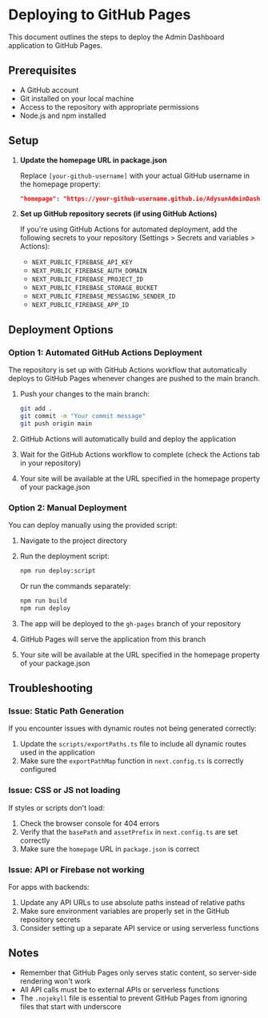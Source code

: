 # Deploying to GitHub Pages

This document outlines the steps to deploy the Admin Dashboard application to GitHub Pages.

## Prerequisites

- A GitHub account
- Git installed on your local machine
- Access to the repository with appropriate permissions
- Node.js and npm installed

## Setup

1. **Update the homepage URL in package.json**

   Replace `[your-github-username]` with your actual GitHub username in the homepage property:

   ```json
   "homepage": "https://your-github-username.github.io/AdysunAdminDashboard"
   ```

2. **Set up GitHub repository secrets (if using GitHub Actions)**

   If you're using GitHub Actions for automated deployment, add the following secrets to your repository (Settings > Secrets and variables > Actions):

   - `NEXT_PUBLIC_FIREBASE_API_KEY`
   - `NEXT_PUBLIC_FIREBASE_AUTH_DOMAIN`
   - `NEXT_PUBLIC_FIREBASE_PROJECT_ID`
   - `NEXT_PUBLIC_FIREBASE_STORAGE_BUCKET`
   - `NEXT_PUBLIC_FIREBASE_MESSAGING_SENDER_ID`
   - `NEXT_PUBLIC_FIREBASE_APP_ID`

## Deployment Options

### Option 1: Automated GitHub Actions Deployment

The repository is set up with GitHub Actions workflow that automatically deploys to GitHub Pages whenever changes are pushed to the main branch.

1. Push your changes to the main branch:

   ```bash
   git add .
   git commit -m "Your commit message"
   git push origin main
   ```

2. GitHub Actions will automatically build and deploy the application
3. Wait for the GitHub Actions workflow to complete (check the Actions tab in your repository)
4. Your site will be available at the URL specified in the homepage property of your package.json

### Option 2: Manual Deployment

You can deploy manually using the provided script:

1. Navigate to the project directory
2. Run the deployment script:

   ```bash
   npm run deploy:script
   ```

   Or run the commands separately:

   ```bash
   npm run build
   npm run deploy
   ```

3. The app will be deployed to the `gh-pages` branch of your repository
4. GitHub Pages will serve the application from this branch
5. Your site will be available at the URL specified in the homepage property of your package.json

## Troubleshooting

### Issue: Static Path Generation

If you encounter issues with dynamic routes not being generated correctly:

1. Update the `scripts/exportPaths.ts` file to include all dynamic routes used in the application
2. Make sure the `exportPathMap` function in `next.config.ts` is correctly configured

### Issue: CSS or JS not loading

If styles or scripts don't load:

1. Check the browser console for 404 errors
2. Verify that the `basePath` and `assetPrefix` in `next.config.ts` are set correctly
3. Make sure the `homepage` URL in `package.json` is correct

### Issue: API or Firebase not working

For apps with backends:

1. Update any API URLs to use absolute paths instead of relative paths
2. Make sure environment variables are properly set in the GitHub repository secrets
3. Consider setting up a separate API service or using serverless functions

## Notes

- Remember that GitHub Pages only serves static content, so server-side rendering won't work
- All API calls must be to external APIs or serverless functions
- The `.nojekyll` file is essential to prevent GitHub Pages from ignoring files that start with underscore 